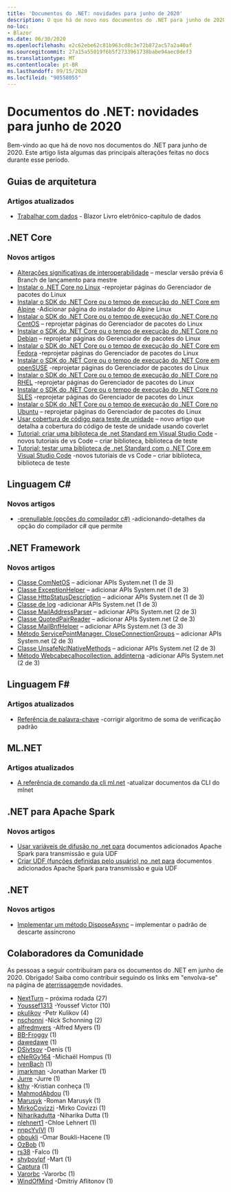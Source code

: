 ```yaml
---
title: 'Documentos do .NET: novidades para junho de 2020'
description: O que há de novo nos documentos do .NET para junho de 2020.
no-loc:
- Blazor
ms.date: 06/30/2020
ms.openlocfilehash: e2c62ebe62c81b963cd8c3e72b872ac57a2a40af
ms.sourcegitcommit: 27a15a55019f6b5f2733961738babe94aec0def3
ms.translationtype: MT
ms.contentlocale: pt-BR
ms.lasthandoff: 09/15/2020
ms.locfileid: "90558055"
---
```

# <a name="net-docs-whats-new-for-june-2020"></a>Documentos do .NET: novidades para junho de 2020

Bem-vindo ao que há de novo nos documentos do .NET para junho de 2020. Este artigo lista algumas das principais alterações feitas no docs durante esse período.

## <a name="architecture-guides"></a>Guias de arquitetura

### <a name="updated-articles"></a>Artigos atualizados

- [Trabalhar com dados](../architecture/blazor-for-web-forms-developers/data.md)  -  Blazor Livro eletrônico-capítulo de dados

## <a name="net-core"></a>.NET Core

### <a name="new-articles"></a>Novos artigos

- [Alterações significativas de interoperabilidade](../core/compatibility/interop.md) – mesclar versão prévia 6 Branch de lançamento para mestre
- [Instalar o .NET Core no Linux](../core/install/linux.md) -reprojetar páginas do Gerenciador de pacotes do Linux
- [Instalar o SDK do .NET Core ou o tempo de execução do .NET Core em Alpine](../core/install/linux-alpine.md) -Adicionar página do instalador do Alpine Linux
- [Instalar o SDK do .NET Core ou o tempo de execução do .NET Core no CentOS](../core/install/linux-centos.md) – reprojetar páginas do Gerenciador de pacotes do Linux
- [Instalar o SDK do .NET Core ou o tempo de execução do .NET Core no Debian](../core/install/linux-debian.md) – reprojetar páginas do Gerenciador de pacotes do Linux
- [Instalar o SDK do .NET Core ou o tempo de execução do .NET Core em Fedora](../core/install/linux-fedora.md) -reprojetar páginas do Gerenciador de pacotes do Linux
- [Instalar o SDK do .NET Core ou o tempo de execução do .NET Core em openSUSE](../core/install/linux-opensuse.md) -reprojetar páginas do Gerenciador de pacotes do Linux
- [Instalar o SDK do .NET Core ou o tempo de execução do .NET Core no RHEL](../core/install/linux-rhel.md) -reprojetar páginas do Gerenciador de pacotes do Linux
- [Instalar o SDK do .NET Core ou o tempo de execução do .NET Core no SLES](../core/install/linux-sles.md) -reprojetar páginas do Gerenciador de pacotes do Linux
- [Instalar o SDK do .NET Core ou o tempo de execução do .NET Core no Ubuntu](../core/install/linux-ubuntu.md) – reprojetar páginas do Gerenciador de pacotes do Linux
- [Usar cobertura de código para teste de unidade](../core/testing/unit-testing-code-coverage.md) – novo artigo que detalha a cobertura do código de teste de unidade usando coverlet
- [Tutorial: criar uma biblioteca de .net Standard em Visual Studio Code](../core/tutorials/library-with-visual-studio-code.md) -novos tutoriais de vs Code – criar biblioteca, biblioteca de teste
- [Tutorial: testar uma biblioteca de .net Standard com o .NET Core em Visual Studio Code](../core/tutorials/testing-library-with-visual-studio-code.md) -novos tutoriais de vs Code – criar biblioteca, biblioteca de teste

## <a name="c-language"></a>Linguagem C#

### <a name="new-articles"></a>Novos artigos

- [-prenullable (opções do compilador c#)](../csharp/language-reference/compiler-options/nullable-compiler-option.md) -adicionando-detalhes da opção do compilador c# que permite

## <a name="net-framework"></a>.NET Framework

### <a name="new-articles"></a>Novos artigos

- [Classe ComNetOS](../framework/additional-apis/system.net.comnetos.md) – adicionar APIs System.net (1 de 3)
- [Classe ExceptionHelper](../framework/additional-apis/system.net.exceptionhelper.md) – adicionar APIs System.net (1 de 3)
- [Classe HttpStatusDescription](../framework/additional-apis/system.net.httpstatusdescription.md) – adicionar APIs System.net (1 de 3)
- [Classe de log](../framework/additional-apis/system.net.logging.md) -adicionar APIs System.net (1 de 3)
- [Classe MailAddressParser](../framework/additional-apis/system.net.mail.mailaddressparser.md) – adicionar APIs System.net (2 de 3)
- [Classe QuotedPairReader](../framework/additional-apis/system.net.mail.quotedpairreader.md) – adicionar APIs System.net (2 de 3)
- [Classe MailBnfHelper](../framework/additional-apis/system.net.mime.mailbnfhelper.md) – adicionar APIs System.net (3 de 3)
- [Método ServicePointManager. CloseConnectionGroups](../framework/additional-apis/system.net.servicepointmanager.closeconnectiongroups.md) – adicionar APIs System.net (2 de 3)
- [Classe UnsafeNclNativeMethods](../framework/additional-apis/system.net.unsafenclnativemethods.md) – adicionar APIs System.net (2 de 3)
- [Método Webcabeçalhocollection. addinterna](../framework/additional-apis/system.net.webheadercollection.addinternal.md) -adicionar APIs System.net (2 de 3)

## <a name="f-language"></a>Linguagem F#

### <a name="updated-articles"></a>Artigos atualizados

- [Referência de palavra-chave](../fsharp/language-reference/keyword-reference.md) -corrigir algoritmo de soma de verificação padrão

## <a name="mlnet"></a>ML.NET

### <a name="updated-articles"></a>Artigos atualizados

- [A referência de comando da cli ml.net](../machine-learning/reference/ml-net-cli-reference.md) -atualizar documentos da CLI do mlnet

## <a name="net-for-apache-spark"></a>.NET para Apache Spark

### <a name="new-articles"></a>Novos artigos

- [Usar variáveis de difusão no .net para](../spark/how-to-guides/broadcast-guide.md) documentos adicionados Apache Spark para transmissão e guia UDF
- [Criar UDF (funções definidas pelo usuário) no .net para](../spark/how-to-guides/udf-guide.md) documentos adicionados Apache Spark para transmissão e guia UDF

## <a name="net"></a>.NET

### <a name="new-articles"></a>Novos artigos

- [Implementar um método DisposeAsync](../standard/garbage-collection/implementing-disposeasync.md) – implementar o padrão de descarte assíncrono

## <a name="community-contributors"></a>Colaboradores da Comunidade

As pessoas a seguir contribuíram para os documentos do .NET em junho de 2020. Obrigado! Saiba como contribuir seguindo os links em "envolva-se" na página de [aterrissagem](index.yml)de novidades.

- [NextTurn](https://github.com/NextTurn) – próxima rodada (27)
- [Youssef1313](https://github.com/Youssef1313) -Youssef Victor (10)
- [pkulikov](https://github.com/pkulikov) -Petr Kulikov (4)
- [nschonni](https://github.com/nschonni) -Nick Schonning (2)
- [alfredmyers](https://github.com/alfredmyers) -Alfred Myers (1)
- [BB-Froggy](https://github.com/bb-froggy) (1)
- [dawedawe](https://github.com/dawedawe) (1)
- [DSivtsov](https://github.com/DSivtsov) -Denis (1)
- [eNeRGy164](https://github.com/eNeRGy164) -Michaël Hompus (1)
- [IvenBach](https://github.com/IvenBach) (1)
- [jmarkman](https://github.com/jmarkman) -Jonathan Marker (1)
- [Jurre](https://github.com/jurre) -Jurre (1)
- [kthy](https://github.com/kthy) -Kristian conheça (1)
- [MahmodAbdou](https://github.com/MahmodAbdou) (1)
- [Marusyk](https://github.com/Marusyk) -Roman Marusyk (1)
- [MirkoCovizzi](https://github.com/MirkoCovizzi) -Mirko Covizzi (1)
- [Niharikadutta](https://github.com/Niharikadutta) -Niharika Dutta (1)
- [nlehnert1](https://github.com/nlehnert1) -Chloe Lehnert (1)
- [nnpcYvIVl](https://github.com/nnpcYvIVl) (1)
- [oboukli](https://github.com/oboukli) -Omar Boukli-Hacene (1)
- [OzBob](https://github.com/OzBob) (1)
- [rs38](https://github.com/rs38) -Falco (1)
- [shyboylpf](https://github.com/shyboylpf) -Mart (1)
- [Captura](https://github.com/Snipie) (1)
- [Varorbc](https://github.com/Varorbc) -Varorbc (1)
- [WindOfMind](https://github.com/WindOfMind) -Dmitriy Aflitonov (1)
